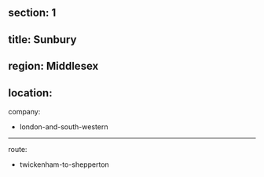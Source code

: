 section: 1
----
title: Sunbury
----
region: Middlesex
----
location: 
----
company:
- london-and-south-western
----
route:
- twickenham-to-shepperton
